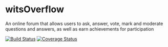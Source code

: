 # witsOverflow
An online forum that allows users to ask, answer, vote, mark and moderate questions and answers, as well as earn achievements for participation

[![Build Status](https://circleci.com/gh/2003405/witsOverflow.svg?branch=Test/staging)](https://app.circleci.com/pipelines/github/2003405)
[![Coverage Status](https://coveralls.io/repos/github/2003405/witsOverflow/badge.svg)](https://coveralls.io/github/2003405/witsOverflow)

